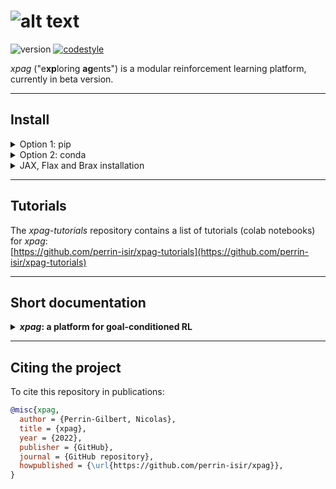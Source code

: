 # ![alt text](logo.png "logo")

![version](https://img.shields.io/badge/version-0.1.0-blue)
[![codestyle](https://img.shields.io/badge/code%20style-black-000000.svg)](https://github.com/psf/black)

*xpag* ("e**xp**loring **ag**ents") is a modular reinforcement learning platform, currently in beta version.

-----
## Install

<details><summary>Option 1: pip</summary>
<p>

    pip install git+https://github.com/perrin-isir/xpag

</p>
</details>

<details><summary>Option 2: conda</summary>
<p>

    git clone https://github.com/perrin-isir/xpag.git
    cd xpag

Choose a conda environmnent name, for instance `xpagenv`.  
The following command creates the `xpagenv` environment with the requirements listed in [environment.yaml](environment.yaml):

    conda env create --name xpagenv --file environment.yaml

If you prefer to update an existing environment (`existing_env`):

    conda env update --name existing_env --file environment.yml

To activate the `xpagenv` environment:

    conda activate xpagenv

Finally, to install the *xpag* library in the activated virtual environment:

    pip install -e .

</p>
</details>


<details><summary>JAX, Flax and Brax installation</summary>
<p>

The *xpag* agents are written in JAX and Flax,
and some functionalities specific to Brax environments require it to be 
installed.

**The modules JAX, Flax and Brax are not automatically installed as dependencies of *xpag*.**

- To install JAX, follow these guidelines:  

    [https://github.com/google/jax#Installation](https://github.com/google/jax#Installation)  

    *Remark:* to verify that the installation went well, check the backend used by JAX with the following command (in a python console and with `jax` imported and configured):
    ```
    print(jax.lib.xla_bridge.get_backend().platform)
    ```
    It will print "cpu", "gpu" or "tpu" depending on the platform that JAX is using.

- Once JAX is installed, `pip install flax` and `pip install brax` should install Flax and Brax. Otherwise, follow these guidelines:

  [https://github.com/google/flax#quick-install](https://github.com/google/flax#quick-install) and [https://github.com/google/brax#using-brax-locally](https://github.com/google/brax#using-brax-locally) 

</p>
</details>

-----
## Tutorials

The *xpag-tutorials* repository contains a list of tutorials (colab notebooks) for *xpag*:  
[https://github.com/perrin-isir/xpag-tutorials](https://github.com/perrin-isir/xpag-tutorials)


-----
## Short documentation
<details><summary><B><I>xpag</I>: a platform for goal-conditioned RL</B></summary>

*xpag* allows standard reinforcement learning, but it has been designed with
goal-conditioned reinforcement learning (GCRL) in mind (check out the [train_gmazes.ipynb](https://colab.research.google.com/github/perrin-isir/xpag-tutorials/blob/main/train_gmazes.ipynb)
tutorial for a simple example of GCRL). 

In GCRL, agents have a goal, and the reward mainly depends on 
the degree of achievement of that goal. To manage goals, *xpag* introduces a dedicated
module called "goal-setter". Although it works similarly to an environment wrapper, it 
is separated from it because in some cases the "goal-setter" should be considered as 
an independent entity (e.g. a teacher), or as a part of the agent itself.

*xpag* relies on a single reinforcement learning loop (the `learn()`
function in [xpag/tools/learn.py](https://github.com/perrin-isir/xpag/blob/main/xpag/tools/learn.py))
in which the following components interact:

<details><summary><B>the environment</B></summary>

In *xpag*, environments must allow parallel rollouts, and *xpag* keeps the same API even in the case of a single rollout (`num_envs == 1`).
Following the gym Vector API
(see [https://www.gymlibrary.ml/content/vector_api](https://www.gymlibrary.ml/content/vector_api)), environments have 
a `reset()` function that returns an observation (which is a batch of observations for all parallel rollouts) and an optional dictionary `info` (when the `return_info` argument is True, see [https://www.gymlibrary.ml/content/vector_api/#reset](https://www.gymlibrary.ml/content/vector_api/#reset)), and a `step()` function that takes in input 
an action (which is, again, a batch of actions) and returns:
`observation`, `reward`, `done`, `info` (cf. [https://www.gymlibrary.ml/content/api/#stepping](https://www.gymlibrary.ml/content/api/#stepping)).
There are differences with the gym Vector API. First, we name the ouputs `observation`, `reward`, \dots (singular) instead of `observations` `rewards`, \dots (plural) because that also covers the case `num_envs == 1`. Second, *xpag* assumes that `reward` and `done` have the shape `(num_envs, 1)`, not `(num_envs,)`. More broadly, whether they are due to `num_envs == 1` or to unidimensional elements, single-dimensional entries are not squeezed in *xpag*. Third, in *xpag*, `info` is a single dictionary, not a tuple of dictionaries, but its entries may be tuples. 

`reset_done()`:  
The most significant difference with the gym Vector API is that *xpag* requires a `reset_done()` function which takes the `done` array in input and performs a reset for
the i-th rollout if and only if `done[i]` is evaluated to True. Besides `done`, the arguments of `reset_done()` are the same as the ones of `reset()`: `seed`, `return_info` and `options`, and its outputs are also the same: either `observation`, or `observation`, `info` if `return_info` is True.
The [gym_vec_env()](https://github.com/perrin-isir/xpag/blob/main/xpag/wrappers/gym_vec_env.py) and 
[brax_vec_env()](https://github.com/perrin-isir/xpag/blob/main/xpag/wrappers/brax_vec_env.py) functions (see [tutorials](https://github.com/perrin-isir/xpag-tutorials))
call wrappers that automatically add the `reset_done()` function to Gym and Brax 
environments, and make the wrapped environments fit the *xpag* API. `reset()` must be called once for the initial reset, and after that only `reset_done()` should be used. Auto-resets (automatic resets after terminal transitions) are not allowed in *xpag*. 
The main reason to prefer `reset_done()` to auto-resets
is that with auto-resets, terminal transitions must be special and contain additional
information. With `reset_done()`, this is no longer necessary.

Goal-based environments (for GCRL) must follow a similar interface to the one defined in 
the [Gym-Robotics](https://github.com/Farama-Foundation/gym-robotics) library
(see [core.py](https://github.com/Farama-Foundation/Gym-Robotics/blob/main/gym_robotics/core.py)):
their observation spaces are of type [gym.spaces.Dict](https://github.com/openai/gym/blob/master/gym/spaces/dict.py), with the following keys 
in the observation dictionaries: "observation", "achieved_goal", "desired_goal".
They must also have a `compute_reward()` function that, in the default case, computes rewards based on the difference between achieved and desired goals. *xpag* also assumes that, for goal-based
environments, the `info` dictionary returned by the step function contains 
`info["is_success"]`, an array of Booleans (one per rollout) that are `True` if the corresponding
transition is a successfull achievement of the desired goal, and `False` otherwise.
Multiple rollouts are concatenated in the same way as the gym function `concatenate()` (cf. [https://github.com/openai/gym/blob/master/gym/vector/utils/numpy_utils.py](https://github.com/openai/gym/blob/master/gym/vector/utils/numpy_utils.py)), which means that the batched observations are always single dictionaries in which the entries "observation", "achieved_goal" and "desired_goal" are arrays of observations, achieved goals and desired goals.
    
The three first arguments of the 
[learn()](https://github.com/perrin-isir/xpag/blob/main/xpag/tools/learn.py) function 
are:
* `env`: the training environment, which runs `num_envs` rollouts in parallel.
* `eval_env`: the evaluation environment, identical to `env` except that it runs 
single rollouts.
* `env_info`: a dictionary containing information about the environment:
  * `env_info["env_type"]`: the type of environment; for the moment *xpag* 
differentiates 3 types of environments: "Brax" environments, "Mujoco" environments, and
"Gym" environments. This information is used to adapt the way episodes are saved.
  * `env_info["name"]`: the name of the environment.
  * `env_info["is_goalenv"]`: whether the environment is a goal-based environment or 
not.
  * `env_info["num_envs"]`: the number of parallel rollouts in `env`
  * `env_info["max_episode_steps"]`: the maximum number of steps in episodes (*xpag* 
does not allow potentially infinite episodes). **Important:** *xpag* assumes that the `info` dictionary
returned by the step function contains `info["truncation"]`, an array of Booleans (one 
per rollout). `info["truncation"][i]` is True if the i-th rollout has 
been terminated without reaching a terminal state (for example because the episode reached maximum length).
  * `env_info["action_space"]`: the action space (of type [gym.spaces.Space](https://github.com/openai/gym/blob/master/gym/spaces/space.py)) that takes into account parallel rollouts.
This can be useful to sample random actions.
  * `env_info["single_action_space"]`: the action space for single rollouts.

</details>

<details><summary><B>the agent</B></summary>

*xpag* only considers the case of a unique off-policy agent training on parallel rollouts. 

</details>

<details><summary><B>the buffer</B></summary></details>
<details><summary><B>the sampler</B></summary></details>
<details><summary><B>the goal-setter</B></summary></details>

The figure below summarizes the RL loop and the interactions between the components:
(TODO)
</details>

-----
## Citing the project
To cite this repository in publications:

```bibtex
@misc{xpag,
  author = {Perrin-Gilbert, Nicolas},
  title = {xpag},
  year = {2022},
  publisher = {GitHub},
  journal = {GitHub repository},
  howpublished = {\url{https://github.com/perrin-isir/xpag}},
}
```
